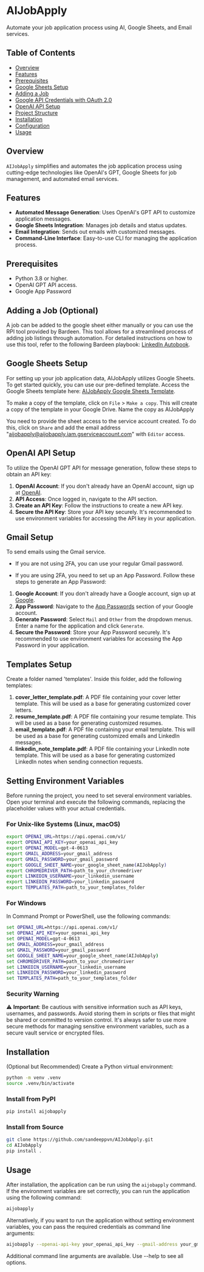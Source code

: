 # AIJobApply

Automate your job application process using AI, Google Sheets, and Email services.

## Table of Contents

- [Overview](#overview)
- [Features](#features)
- [Prerequisites](#prerequisites)
- [Google Sheets Setup](#google-sheets-setup)
- [Adding a Job](#adding-a-job)
- [Google API Credentials with OAuth 2.0](#google-api-credentials-with-oauth-20)
- [OpenAI API Setup](#openai-api-setup)
- [Project Structure](#project-structure)
- [Installation](#installation)
- [Configuration](#configuration)
- [Usage](#usage)

## Overview

`AIJobApply` simplifies and automates the job application process using cutting-edge technologies like OpenAI's GPT, Google Sheets for job management, and automated email services.

## Features

- **Automated Message Generation**: Uses OpenAI's GPT API to customize application messages.
- **Google Sheets Integration**: Manages job details and status updates.
- **Email Integration**: Sends out emails with customized messages.
- **Command-Line Interface**: Easy-to-use CLI for managing the application process.

## Prerequisites

- Python 3.8 or higher.
- OpenAI GPT API access.
- Google App Password

## Adding a Job (Optional)

A job can be added to the google sheet either manually or
you can use the RPI tool provided by Bardeen. This tool allows for a streamlined process of adding job listings through automation. For detailed instructions on how to use this tool, refer to the following Bardeen playbook: [LinkedIn Autobook](https://www.bardeen.ai/playbook/community/LinkedIn-5MfNwY4EcZLeK8GqTj).

## Google Sheets Setup

For setting up your job application data, AIJobApply utilizes Google Sheets. To get started quickly, you can use our pre-defined template. Access the Google Sheets template here: [AIJobApply Google Sheets Template](<https://docs.google.com/spreadsheets/d/1BQZXJg6gOo1LbHZPa-0wgOvPC1_yl8piH_L4TY5rL-Q/edit?usp=sharing>).

To make a copy of the template, click on `File` > `Make a copy`. This will create a copy of the template in your Google Drive. Name the copy as AIJobApply

You need to provide the sheet access to the service account created. To do this, click on `Share` and add the email address "aijobapply@aijobapply.iam.gserviceaccount.com" with `Editor` access.

## OpenAI API Setup

To utilize the OpenAI GPT API for message generation, follow these steps to obtain an API key:

1. **OpenAI Account**: If you don't already have an OpenAI account, sign up at [OpenAI](https://openai.com/).
2. **API Access**: Once logged in, navigate to the API section.
3. **Create an API Key**: Follow the instructions to create a new API key.
4. **Secure the API Key**: Store your API key securely. It's recommended to use environment variables for accessing the API key in your application.

## Gmail Setup

To send emails using the Gmail service.

- If you are not using 2FA, you can use your regular Gmail password. 

- If you are using 2FA, you need to set up an App Password. Follow these steps to generate an App Password:

1. **Google Account**: If you don't already have a Google account, sign up at [Google](https://accounts.google.com/signup).
2. **App Password**: Navigate to the [App Passwords](https://myaccount.google.com/apppasswords) section of your Google account.
3. **Generate Password**: Select `Mail` and `Other` from the dropdown menus. Enter a name for the application and click `Generate`.
4. **Secure the Password**: Store your App Password securely. It's recommended to use environment variables for accessing the App Password in your application.

## Templates Setup

Create a folder named 'templates'. Inside this folder, add the following templates:

1. **cover_letter_template.pdf**: A PDF file containing your cover letter template. This will be used as a base for generating customized cover letters.
2. **resume_template.pdf**: A PDF file containing your resume template. This will be used as a base for generating customized resumes.
3. **email_template.pdf**: A PDF file containing your email template. This will be used as a base for generating customized emails and LinkedIn messages.
4. **linkedin_note_template.pdf**: A PDF file containing your LinkedIn note template. This will be used as a base for generating customized LinkedIn notes when sending connection requests.

## Setting Environment Variables

Before running the project, you need to set several environment variables. Open your terminal and execute the following commands, replacing the placeholder values with your actual credentials.

### For Unix-like Systems (Linux, macOS)

```bash
export OPENAI_URL=https://api.openai.com/v1/
export OPENAI_API_KEY=your_openai_api_key
export OPENAI_MODEL=gpt-4-0613
export GMAIL_ADDRESS=your_gmail_address
export GMAIL_PASSWORD=your_gmail_password
export GOOGLE_SHEET_NAME=your_google_sheet_name(AIJobApply)
export CHROMEDRIVER_PATH=path_to_your_chromedriver
export LINKEDIN_USERNAME=your_linkedin_username
export LINKEDIN_PASSWORD=your_linkedin_password
export TEMPLATES_PATH=path_to_your_templates_folder
```

### For Windows

In Command Prompt or PowerShell, use the following commands:

```bat
set OPENAI_URL=https://api.openai.com/v1/
set OPENAI_API_KEY=your_openai_api_key
set OPENAI_MODEL=gpt-4-0613
set GMAIL_ADDRESS=your_gmail_address
set GMAIL_PASSWORD=your_gmail_password
set GOOGLE_SHEET_NAME=your_google_sheet_name(AIJobApply)
set CHROMEDRIVER_PATH=path_to_your_chromedriver
set LINKEDIN_USERNAME=your_linkedin_username
set LINKEDIN_PASSWORD=your_linkedin_password
set TEMPLATES_PATH=path_to_your_templates_folder
```

### Security Warning

⚠️ **Important**: Be cautious with sensitive information such as API keys, usernames, and passwords. Avoid storing them in scripts or files that might be shared or committed to version control. It's always safer to use more secure methods for managing sensitive environment variables, such as a secure vault service or encrypted files.

## Installation

(Optional but Recommended) Create a Python virtual environment:
```bash
python -m venv .venv
source .venv/bin/activate
```

### Install from PyPI
```bash
pip install aijobapply
```

### Install from Source
```bash
git clone https://github.com/sandeeppvn/AIJobApply.git
cd AIJobApply
pip install .
```

## Usage
After installation, the application can be run using the `aijobapply` command.
If the environment variables are set correctly, you can run the application using the following command:
```bash
aijobapply
```

Alternatively, if you want to run the application without setting environment variables, you can pass the required credentials as command line arguments:
```bash
aijobapply --openai-api-key your_openai_api_key --gmail-address your_gmail_address --gmail-password your_gmail_application_password --google-sheet-name your_google_sheet_name --chromedriver-path path_to_your_chromedriver --linkedin-username your_linkedin_username --linkedin-password your_linkedin_password --templates-path path_to_your_templates_folder
```

Additional command line arguments are available. Use --help to see all options.
